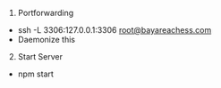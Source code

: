 1. Portforwarding
  - ssh -L 3306:127.0.0.1:3306 root@bayareachess.com
  - Daemonize this
2. Start Server
  - npm start
